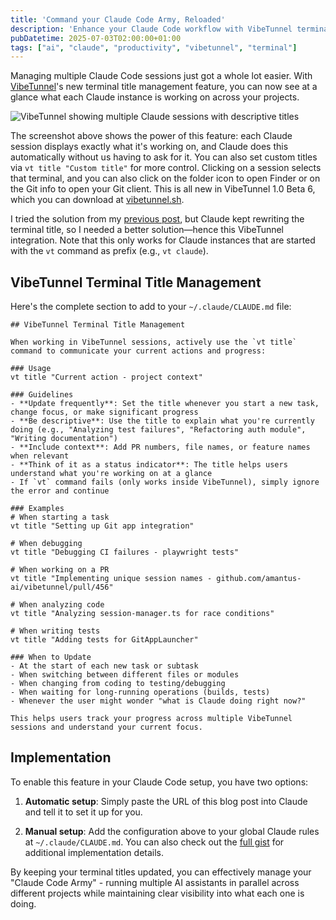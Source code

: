 ```yaml
---
title: 'Command your Claude Code Army, Reloaded'
description: 'Enhance your Claude Code workflow with VibeTunnel terminal title management for better multi-session tracking'
pubDatetime: 2025-07-03T02:00:00+01:00
tags: ["ai", "claude", "productivity", "vibetunnel", "terminal"]
---
```


Managing multiple Claude Code sessions just got a whole lot easier. With [VibeTunnel](https://vibetunnel.sh/)'s new terminal title management feature, you can now see at a glance what each Claude instance is working on across your projects.

![VibeTunnel showing multiple Claude sessions with descriptive titles](/assets/img/2025/command-your-claude-code-army-reloaded/vibetunnel.png)

The screenshot above shows the power of this feature: each Claude session displays exactly what it's working on, and Claude does this automatically without us having to ask for it. You can also set custom titles via `vt title "Custom title"` for more control. Clicking on a session selects that terminal, and you can also click on the folder icon to open Finder or on the Git info to open your Git client. This is all new in VibeTunnel 1.0 Beta 6, which you can download at [vibetunnel.sh](https://vibetunnel.sh/).

I tried the solution from my [previous post](/posts/2025/commanding-your-claude-code-army/), but Claude kept rewriting the terminal title, so I needed a better solution—hence this VibeTunnel integration. Note that this only works for Claude instances that are started with the `vt` command as prefix (e.g., `vt claude`).

## VibeTunnel Terminal Title Management

Here's the complete section to add to your `~/.claude/CLAUDE.md` file:

```
## VibeTunnel Terminal Title Management

When working in VibeTunnel sessions, actively use the `vt title` command to communicate your current actions and progress:

### Usage
vt title "Current action - project context"

### Guidelines
- **Update frequently**: Set the title whenever you start a new task, change focus, or make significant progress
- **Be descriptive**: Use the title to explain what you're currently doing (e.g., "Analyzing test failures", "Refactoring auth module", "Writing documentation")
- **Include context**: Add PR numbers, file names, or feature names when relevant
- **Think of it as a status indicator**: The title helps users understand what you're working on at a glance
- If `vt` command fails (only works inside VibeTunnel), simply ignore the error and continue

### Examples
# When starting a task
vt title "Setting up Git app integration"

# When debugging
vt title "Debugging CI failures - playwright tests"

# When working on a PR
vt title "Implementing unique session names - github.com/amantus-ai/vibetunnel/pull/456"

# When analyzing code
vt title "Analyzing session-manager.ts for race conditions"

# When writing tests
vt title "Adding tests for GitAppLauncher"

### When to Update
- At the start of each new task or subtask
- When switching between different files or modules
- When changing from coding to testing/debugging
- When waiting for long-running operations (builds, tests)
- Whenever the user might wonder "what is Claude doing right now?"

This helps users track your progress across multiple VibeTunnel sessions and understand your current focus.
```

## Implementation

To enable this feature in your Claude Code setup, you have two options:

1. **Automatic setup**: Simply paste the URL of this blog post into Claude and tell it to set it up for you.

2. **Manual setup**: Add the configuration above to your global Claude rules at `~/.claude/CLAUDE.md`. You can also check out the [full gist](https://gist.github.com/steipete/c297c84e1684c330b3325825d835da03) for additional implementation details.

By keeping your terminal titles updated, you can effectively manage your "Claude Code Army" - running multiple AI assistants in parallel across different projects while maintaining clear visibility into what each one is doing.